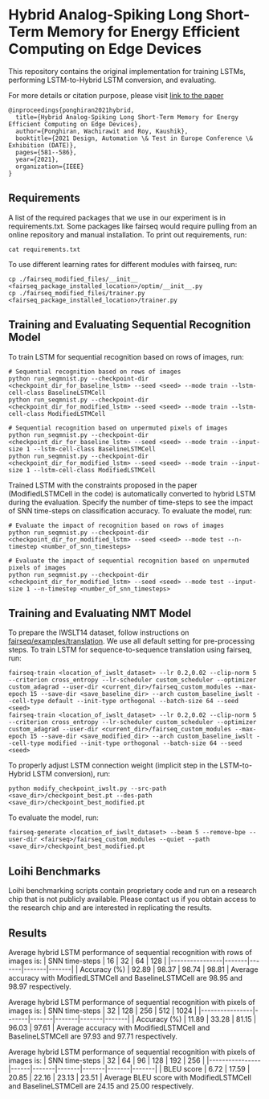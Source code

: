 # Hybrid Analog-Spiking Long Short-Term Memory for Energy Efficient Computing on Edge Devices

This repository contains the original implementation for training LSTMs, performing LSTM-to-Hybrid LSTM conversion, and evaluating.

For more details or citation purpose, please visit [link to the paper](https://ieeexplore.ieee.org/document/9473953) 
```
@inproceedings{ponghiran2021hybrid,
  title={Hybrid Analog-Spiking Long Short-Term Memory for Energy Efficient Computing on Edge Devices},
  author={Ponghiran, Wachirawit and Roy, Kaushik},
  booktitle={2021 Design, Automation \& Test in Europe Conference \& Exhibition (DATE)},
  pages={581--586},
  year={2021},
  organization={IEEE}
}
```

## Requirements

A list of the required packages that we use in our experiment is in requirements.txt.
Some packages like fairseq would require pulling from an online repository and manual installation.
To print out requirements, run:

```
cat requirements.txt
```

To use different learning rates for different modules with fairseq, run:

```
cp ./fairseq_modified_files/__init__ <fairseq_package_installed_location>/optim/__init__.py
cp ./fairseq_modified_files/trainer.py <fairseq_package_installed_location>/trainer.py
```

## Training and Evaluating Sequential  Recognition Model

To train LSTM for sequential recognition based on rows of images, run:
```
# Sequential recognition based on rows of images
python run_seqmnist.py --checkpoint-dir <checkpoint_dir_for_baseline_lstm> --seed <seed> --mode train --lstm-cell-class BaselineLSTMCell
python run_seqmnist.py --checkpoint-dir <checkpoint_dir_for_modified_lstm> --seed <seed> --mode train --lstm-cell-class ModifiedLSTMCell

# Sequential recognition based on unpermuted pixels of images
python run_seqmnist.py --checkpoint-dir <checkpoint_dir_for_baseline_lstm> --seed <seed> --mode train --input-size 1 --lstm-cell-class BaselineLSTMCell
python run_seqmnist.py --checkpoint-dir <checkpoint_dir_for_modified_lstm> --seed <seed> --mode train --input-size 1 --lstm-cell-class ModifiedLSTMCell
```
Trained LSTM with the constraints proposed in the paper (ModifiedLSTMCell in the code) is automatically converted to hybrid LSTM during the evaluation. Specify the number of time-steps to see the impact of SNN time-steps on classification accuracy. To evaluate the model, run:
```
# Evaluate the impact of recognition based on rows of images
python run_seqmnist.py --checkpoint-dir <checkpoint_dir_for_modified_lstm> --seed <seed> --mode test --n-timestep <number_of_snn_timesteps>

# Evaluate the impact of sequential recognition based on unpermuted pixels of images
python run_seqmnist.py --checkpoint-dir <checkpoint_dir_for_modified_lstm> --seed <seed> --mode test --input-size 1 --n-timestep <number_of_snn_timesteps>
```

## Training and Evaluating NMT Model

To prepare the IWSLT14 dataset, follow instructions on [fairseq/examples/translation](https://github.com/pytorch/fairseq/tree/master/examples/translation). We use all default setting for pre-processing steps. To train LSTM for sequence-to-sequence translation using fairseq, run:

```
fairseq-train <location_of_iwslt_dataset> --lr 0.2,0.02 --clip-norm 5 --criterion cross_entropy --lr-scheduler custom_scheduler --optimizer custom_adagrad --user-dir <current_dir>/fairseq_custom_modules --max-epoch 15 --save-dir <save_baseline_dir> --arch custom_baseline_iwslt --cell-type default --init-type orthogonal --batch-size 64 --seed <seed>
fairseq-train <location_of_iwslt_dataset> --lr 0.2,0.02 --clip-norm 5 --criterion cross_entropy --lr-scheduler custom_scheduler --optimizer custom_adagrad --user-dir <current_dir>/fairseq_custom_modules --max-epoch 15 --save-dir <save_modified_dir> --arch custom_baseline_iwslt --cell-type modified --init-type orthogonal --batch-size 64 --seed <seed>
```
To properly adjust LSTM connection weight (implicit step in the LSTM-to-Hybrid LSTM conversion), run:
```
python modify_checkpoint_iwslt.py --src-path <save_dir>/checkpoint_best.pt --des-path <save_dir>/checkpoint_best_modified.pt
```
 To evaluate the model, run:
```
fairseq-generate <location_of_iwslt_dataset> --beam 5 --remove-bpe --user-dir <fairseq>/fairseq_custom_modules --quiet --path <save_dir>/checkpoint_best_modified.pt
```

## Loihi Benchmarks

Loihi benchmarking scripts contain proprietary code and run on a research chip that is not publicly available.
Please contact us if you obtain access to the research chip and are interested in replicating the results.

## Results

Average hybrid LSTM performance of sequential  recognition with rows of images is:
| SNN time-steps | 16    | 32    | 64    | 128   |
|----------------|-------|-------|-------|-------|
| Accuracy (%)   | 92.89 | 98.37 | 98.74 | 98.81 | 
Average accuracy with ModifiedLSTMCell and BaselineLSTMCell are 98.95 and 98.97 respectively.

Average hybrid LSTM performance of sequential  recognition with pixels of images is:
| SNN time-steps | 32    | 128   | 256   | 512   | 1024  |
|----------------|-------|-------|-------|-------|-------|
| Accuracy (%)   | 11.89 | 33.28 | 81.15 | 96.03 | 97.61 |
Average accuracy with ModifiedLSTMCell and BaselineLSTMCell are 97.93 and 97.71 respectively.

Average hybrid LSTM performance of sequential  recognition with pixels of images is:
| SNN time-steps | 32   | 64    | 96    | 128   | 192   | 256   |
|----------------|------|-------|-------|-------|-------|-------|
| BLEU score     | 6.72 | 17.59 | 20.85 | 22.16 | 23.13 | 23.51 |
Average BLEU score with ModifiedLSTMCell and BaselineLSTMCell are 24.15 and 25.00 respectively.

